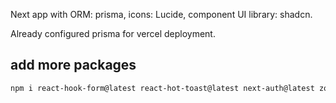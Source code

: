 Next app with ORM: prisma, icons: Lucide, component UI library: shadcn.


Already configured prisma for vercel deployment.

## add more packages
```bash
npm i react-hook-form@latest react-hot-toast@latest next-auth@latest zod@latest zustand@latest
```
